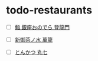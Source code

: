 # todo-restaurants

- [ ] [鮨 銀座おのでら 登龍門](https://onodera-group.com/touryumon/)
- [ ] [新御茶ノ水 萬龍](https://tabelog.com/tokyo/A1310/A131002/13246044/)
- [ ] [とんかつ 丸七](https://tabelog.com/tokyo/A1313/A131303/13263014/)



